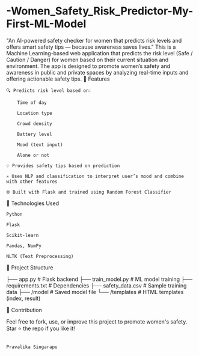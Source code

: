 # -Women_Safety_Risk_Predictor-My-First-ML-Model
"An AI-powered safety checker for women that predicts risk levels and offers smart safety tips — because awareness saves lives."
This is a Machine Learning-based web application that predicts the risk level (Safe / Caution / Danger) for women based on their current situation and environment. The app is designed to promote women’s safety and awareness in public and private spaces by analyzing real-time inputs and offering actionable safety tips.
🌟 Features

    🔍 Predicts risk level based on:

        Time of day

        Location type

        Crowd density

        Battery level

        Mood (text input)

        Alone or not

    💡 Provides safety tips based on prediction

    ✍️ Uses NLP and classification to interpret user’s mood and combine with other features

    🌐 Built with Flask and trained using Random Forest Classifier

🧠 Technologies Used

    Python

    Flask

    Scikit-learn

    Pandas, NumPy

    NLTK (Text Preprocessing)

📂 Project Structure

├── app.py                 # Flask backend
├── train_model.py         # ML model training
├── requirements.txt       # Dependencies
├── safety_data.csv        # Sample training data
├── /model                 # Saved model file
└── /templates             # HTML templates (index, result)


🤝 Contribution

Feel free to fork, use, or improve this project to promote women's safety. Star ⭐ the repo if you like it!

                                                                                                        Pravalika Singarapu
                                                                                                        


